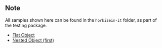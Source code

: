 ## Note ##

All samples shown here can be found in the `horkizein-it` folder, as part of the testing package.

  * [Flat Object](SampleFlatObject.md)
  * [Nested Object (first)](SampleNestedObject1.md)
